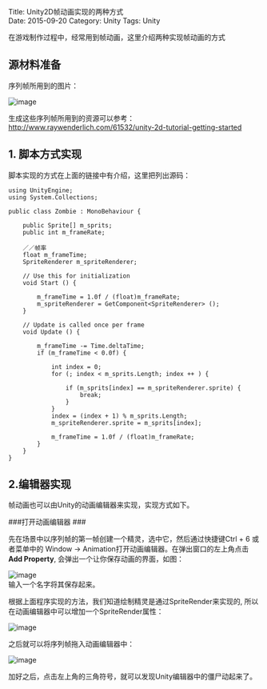 Title: Unity2D帧动画实现的两种方式    
Date: 2015-09-20 
Category: Unity
Tags: Unity  


在游戏制作过程中，经常用到帧动画，这里介绍两种实现帧动画的方式


## 源材料准备 ##


序列帧所用到的图片：

![image](http://i11.tietuku.com/c42269cb3abd49bf.png)

生成这些序列帧所用到的资源可以参考： <http://www.raywenderlich.com/61532/unity-2d-tutorial-getting-started>


## 1. 脚本方式实现 ##

脚本实现的方式在上面的链接中有介绍，这里把列出源码：


	using UnityEngine;
	using System.Collections;
	
	public class Zombie : MonoBehaviour {
	
		public Sprite[] m_sprits;
		public int m_frameRate;
	
		／／帧率
		float m_frameTime;
		SpriteRenderer m_spriteRenderer;
	
		// Use this for initialization
		void Start () {
		
			m_frameTime = 1.0f / (float)m_frameRate;
			m_spriteRenderer = GetComponent<SpriteRenderer> ();
		}
		
		// Update is called once per frame
		void Update () {
		
			m_frameTime -= Time.deltaTime;
			if (m_frameTime < 0.0f) {
	
				int index = 0;
				for (; index < m_sprits.Length; index ++ ) {
				
					if (m_sprits[index] == m_spriteRenderer.sprite) {
						break;
					}
				}
				index = (index + 1) % m_sprits.Length;
				m_spriteRenderer.sprite = m_sprits[index];
	
				m_frameTime = 1.0f / (float)m_frameRate;
			}
		}
	}


## 2.编辑器实现 ##

帧动画也可以由Unity的动画编辑器来实现，实现方式如下。

###打开动画编辑器 ###

先在场景中以序列帧的第一帧创建一个精灵，选中它，然后通过快捷键Ctrl + 6 或者菜单中的 Window -> Animation打开动画编辑器。在弹出窗口的左上角点击**Add Property**, 会弹出一个让你保存动画的界面，如图：

![image](http://i11.tietuku.com/f2685707fa981717.png)    
输入一个名字将其保存起来。

根据上面程序实现的方法，我们知道绘制精灵是通过SpriteRender来实现的, 所以在动画编辑器中可以增加一个SpriteRender属性：

![image](http://i11.tietuku.com/5d483c4cddef2115.png)

之后就可以将序列帧拖入动画编辑器中：

![image](http://i11.tietuku.com/3797c8d911c3aa84.png)

加好之后，点击左上角的三角符号，就可以发现Unity编辑器中的僵尸动起来了。

 